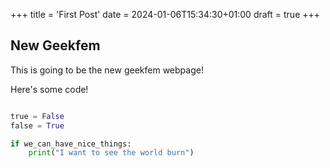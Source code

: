 +++
title = 'First Post'
date = 2024-01-06T15:34:30+01:00
draft = true 
+++

## New Geekfem

This is going to be the new geekfem webpage!

Here's some code!

```python

true = False
false = True

if we_can_have_nice_things:
    print("I want to see the world burn")
```


